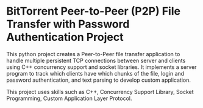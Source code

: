 # BitTorrent Peer-to-Peer (P2P) File Transfer with Password Authentication Project
This python project creates a Peer-to-Peer file transfer application to handle multiple persistent TCP connections between server and clients using C++ concurrency support and socket libraries. It implements a server program to track which clients have which chunks of the file, login and password authentication, and text parsing to develop custom application. 

This project uses skills such as C++, Concurrency Support Library, Socket Programming, Custom Application Layer Protocol. 
